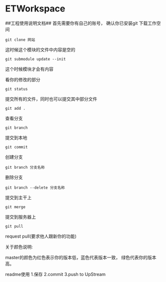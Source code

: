 ETWorkspace
===========
##工程使用说明文档##
首先需要你有自己的账号，
确认你已安装git
下载工作空间
```
git clone 网站 
```
 这时候这个模块的文件中内容是空的
```
git submodule update --init 
```
这个时候模块才会有内容

看你的修改的部分
```
git status
```
提交所有的文件，同时也可以提交其中部分文件
```
git add .
```
查看分支
```
git branch
```
提交到本地
```
git commit
```
创建分支
```
git branch 分支名称 
```
删除分支
```
git branch --delete 分支名称
```
提交到主干上
```
git merge
```
提交到服务器上
```
git pull
```
request pull(要求他人跟新你的功能)   

关于颜色说明:   

master的颜色为红色表示你的版本低，蓝色代表版本一致，
绿色代表你的版本高。    
      
readme使用
1.保存
2.commit
3.push to UpStream